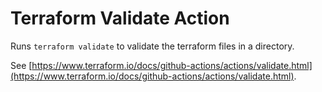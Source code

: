# Terraform Validate Action
Runs `terraform validate` to validate the terraform files in a directory.

See [https://www.terraform.io/docs/github-actions/actions/validate.html](https://www.terraform.io/docs/github-actions/actions/validate.html).
